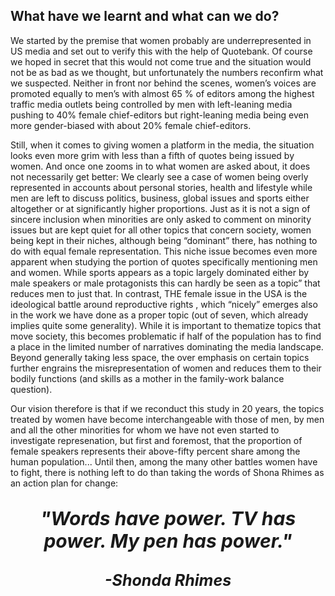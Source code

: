 <!-- ---
layout: post
title: "Conclusions"
# subtitle: "because they lacked opposable thumbs and the brainpower to build a space program."
background: ''
--- -->

## What have we learnt and what can we do?

We started by the premise that women probably are underrepresented in US media and set out to verify this with the help of Quotebank. Of course we hoped in secret that this would not come true and the situation would not be as bad as we thought, but unfortunately the numbers reconfirm what we suspected. Neither in front nor behind the scenes, women’s voices are promoted equally to men’s with almost 65 % of editors among the highest traffic media outlets being controlled by men with left-leaning media pushing to 40% female chief-editors but right-leaning media being even more gender-biased with about 20% female chief-editors.

Still, when it comes to giving women a platform in the media, the situation looks even more grim with less than a fifth of quotes being issued by women. And once one zooms in to what women are asked about, it does not necessarily get better:
We clearly see a case of women being overly represented in accounts about personal stories, health and lifestyle while men are left to discuss politics, business, global issues and sports either altogether or at significantly higher proportions.
Just as it is not a sign of sincere inclusion when minorities are only asked to comment on minority issues but are kept quiet for all other topics that concern society, women being kept in their niches, although being “dominant” there, has nothing to do with equal female representation.
This niche issue becomes even more apparent when studying the portion of quotes specifically mentioning men and women. While sports appears as a topic largely dominated either by male speakers or male protagonists this can hardly be seen as a  topic” that reduces men to just that. In contrast, THE female issue in the USA is the ideological battle around reproductive rights , which “nicely” emerges also in the work we have done as a proper topic (out of seven, which already implies quite some generality). While it is important to thematize topics that move society, this becomes problematic if half of the population has to find a place in the limited number of narratives dominating the media landscape. Beyond generally taking less space, the over emphasis on certain topics further engrains the misrepresentation of women and reduces them to their bodily functions (and skills as a mother in the family-work balance question).

Our vision therefore is that if we reconduct this study in 20 years, the topics treated by women have become interchangeable with those of men, by men and all the other minorities for whom we have not even started to investigate represenation, but first and foremost, that the proportion of female speakers represents their above-fifty percent share among the human population...
Until then, among the many other battles women have to fight, there is nothing left to do than taking the words of Shona Rhimes as an action plan for change:

<center><p style="font-size: 30px; font-weight:900"><em><b>"Words have power. TV has power. My pen has power."
<center><p style="font-size: 25px"><em>-Shonda Rhimes
